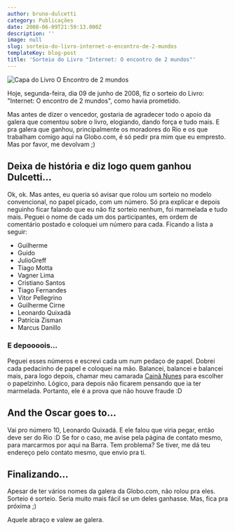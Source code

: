 ```yaml
---
author: bruno-dulcetti
category: Publicações
date: 2008-06-09T21:59:13.000Z
description: ''
image: null
slug: sorteio-do-livro-internet-o-encontro-de-2-mundos
templateKey: blog-post
title: 'Sorteio do Livro "Internet: O encontro de 2 mundos"'
---
```


<img src="https://www.tishop.com.br/imagens/produtos/895/capa_grande.jpg" alt="Capa do Livro O Encontro de 2 mundos" />

Hoje, segunda-feira, dia 09 de junho de 2008, fiz o sorteio do Livro: "Internet: O encontro de 2 mundos", como havia prometido.

Mas antes de dizer o vencedor, gostaria de agradecer todo o apoio da galera que comentou sobre o livro, elogiando, dando força e tudo mais. E pra galera que ganhou, principalmente os moradores do Rio e os que trabalham comigo aqui na Globo.com, é só pedir pra mim que eu empresto. Mas por favor, me devolvam ;)

## Deixa de história e diz logo quem ganhou Dulcetti...

Ok, ok. Mas antes, eu queria só avisar que rolou um sorteio no modelo convencional, no papel picado, com um número. Só pra explicar e depois neguinho ficar falando que eu não fiz sorteio nenhum, foi marmelada e tudo mais. Peguei o nome de cada um dos participantes, em ordem de comentário postado e coloquei um número para cada. Ficando a lista a seguir:

- Guilherme
- Guido
- JulioGreff
- Tiago Motta
- Vagner Lima
- Cristiano Santos
- Tiago Fernandes
- Vitor Pellegrino
- Guilherme Cirne
- Leonardo Quixadá
- Patrícia Zisman
- Marcus Danillo

### E depoooois...

Peguei esses números e escrevi cada um num pedaço de papel. Dobrei cada pedacinho de papel e coloquei na mão. Balancei, balancei e balancei mais, para logo depois, chamar meu camarada <a href="http://cainanunes.com/">Cainã Nunes</a> para escolher o papelzinho. Lógico, para depois não ficarem pensando que ia ter marmelada. Portanto, ele é a prova que não houve fraude :D

## And the Oscar goes to...

Vai pro número 10, Leonardo Quixadá. E ele falou que viria pegar, então deve ser do Rio :D Se for o caso, me avise pela página de contato mesmo, para marcarmos por aqui na Barra. Tem problema? Se tiver, me dá teu endereço pelo contato mesmo, que envio pra ti.

## Finalizando...

Apesar de ter vários nomes da galera da Globo.com, não rolou pra eles. Sorteio é sorteio. Seria muito mais fácil se um deles ganhasse. Mas, fica pra próxima ;)

Aquele abraço e valew ae galera.
